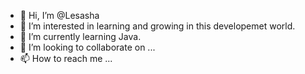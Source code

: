 - 👋 Hi, I’m @Lesasha
- 👀 I’m interested in learning and growing in this developemet world. 
- 🌱 I’m currently learning Java.
- 💞️ I’m looking to collaborate on ...
- 📫 How to reach me ...

<!---
Lesasha/Lesasha is a ✨ special ✨ repository because its `README.md` (this file) appears on your GitHub profile.
You can click the Preview link to take a look at your changes.
--->
